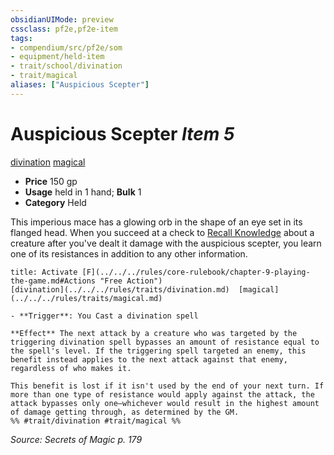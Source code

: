 ```yaml
---
obsidianUIMode: preview
cssclass: pf2e,pf2e-item
tags:
- compendium/src/pf2e/som
- equipment/held-item
- trait/school/divination
- trait/magical
aliases: ["Auspicious Scepter"]
---
```

# Auspicious Scepter *Item 5*  
[divination](divination.md)  [magical](magical.md)  

- **Price** 150 gp
- **Usage** held in 1 hand; **Bulk** 1
- **Category** Held

This imperious mace has a glowing orb in the shape of an eye set in its flanged head. When you succeed at a check to [Recall Knowledge](recall-knowledge.md) about a creature after you've dealt it damage with the auspicious scepter, you learn one of its resistances in addition to any other information.

```ad-embed-ability
title: Activate [F](../../../rules/core-rulebook/chapter-9-playing-the-game.md#Actions "Free Action")
[divination](../../../rules/traits/divination.md)  [magical](../../../rules/traits/magical.md)  

- **Trigger**: You Cast a divination spell

**Effect** The next attack by a creature who was targeted by the triggering divination spell bypasses an amount of resistance equal to the spell's level. If the triggering spell targeted an enemy, this benefit instead applies to the next attack against that enemy, regardless of who makes it.

This benefit is lost if it isn't used by the end of your next turn. If more than one type of resistance would apply against the attack, the attack bypasses only one—whichever would result in the highest amount of damage getting through, as determined by the GM.  
%% #trait/divination #trait/magical %%
```

*Source: Secrets of Magic p. 179*
